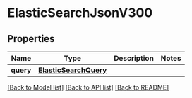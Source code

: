 # ElasticSearchJsonV300

## Properties
Name | Type | Description | Notes
------------ | ------------- | ------------- | -------------
**query** | [**ElasticSearchQuery**](ElasticSearchQuery.md) |  | 

[[Back to Model list]](../README.md#documentation-for-models) [[Back to API list]](../README.md#documentation-for-api-endpoints) [[Back to README]](../README.md)



